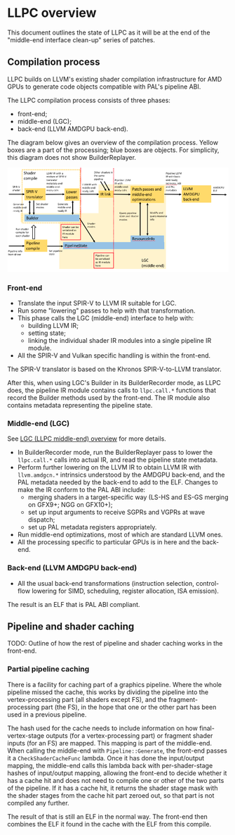 # LLPC overview

This document outlines the state of LLPC as it will be at the end of the
"middle-end interface clean-up" series of patches.

## Compilation process

LLPC builds on LLVM's existing shader compilation infrastructure for AMD GPUs to
generate code objects compatible with PAL's pipeline ABI.

The LLPC compilation process consists of three phases:
* front-end;
* middle-end (LGC);
* back-end (LLVM AMDGPU back-end).

The diagram below gives an overview of the compilation process. Yellow boxes are
a part of the processing; blue boxes are objects. For simplicity, this diagram
does not show BuilderReplayer.

![LLPC compilation process overview](LlpcOverview_diagram.png)

### Front-end

* Translate the input SPIR-V to LLVM IR suitable for LGC.
* Run some "lowering" passes to help with that transformation.
* This phase calls the LGC (middle-end) interface to help with:
  - building LLVM IR;
  - setting state;
  - linking the individual shader IR modules into a single pipeline IR module.
* All the SPIR-V and Vulkan specific handling is within the front-end.

The SPIR-V translator is based on the Khronos SPIR-V-to-LLVM translator.

After this, when using LGC's Builder in its BuilderRecorder mode, as LLPC does, the
pipeline IR module contains calls to `llpc.call.*` functions that record the Builder
methods used by the front-end. The IR module also contains metadata representing the
pipeline state.

### Middle-end (LGC)

See
[LGC (LLPC middle-end) overview](LgcOverview.md)
for more details.

* In BuilderRecorder mode, run the BuilderReplayer pass to lower the `llpc.call.*` calls
  into actual IR, and read the pipeline state metadata.
* Perform further lowering on the LLVM IR to obtain LLVM IR with `llvm.amdgcn.*` intrinsics
  understood by the AMDGPU back-end, and the PAL metadata needed by the back-end to
  add to the ELF. Changes to make the IR conform to the PAL ABI include:
  - merging shaders in a target-specific way (LS-HS and ES-GS merging on GFX9+; NGG on
    GFX10+);
  - set up input arguments to receive SGPRs and VGPRs at wave dispatch;
  - set up PAL metadata registers appropriately.
* Run middle-end optimizations, most of which are standard LLVM ones.
* All the processing specific to particular GPUs is in here and the back-end.

### Back-end (LLVM AMDGPU back-end)

* All the usual back-end transformations (instruction selection, control-flow lowering
  for SIMD, scheduling, register allocation, ISA emission).

The result is an ELF that is PAL ABI compliant.

## Pipeline and shader caching

TODO: Outline of how the rest of pipeline and shader caching works in the front-end.

### Partial pipeline caching

There is a facility for caching part of a graphics pipeline. Where the whole pipeline missed
the cache, this works by dividing the pipeline into the vertex-processing part (all shaders
except FS), and the fragment-processing part (the FS), in the hope that one or the other part
has been used in a previous pipeline.

The hash used for the cache needs to include information on how final-vertex-stage outputs
(for a vertex-processing part) or fragment shader inputs (for an FS) are mapped. This mapping
is part of the middle-end. When calling the middle-end with `Pipeline::Generate`, the front-end
passes it a `CheckShaderCacheFunc` lambda. Once it has done the input/output mapping, the
middle-end calls this lambda back with per-shader-stage hashes of input/output mapping, allowing
the front-end to decide whether it has a cache hit and does not need to compile one or other of
the two parts of the pipeline. If it has a cache hit, it returns the shader stage mask with the
shader stages from the cache hit part zeroed out, so that part is not compiled any further.

The result of that is still an ELF in the normal way. The front-end then combines the ELF it found
in the cache with the ELF from this compile.

